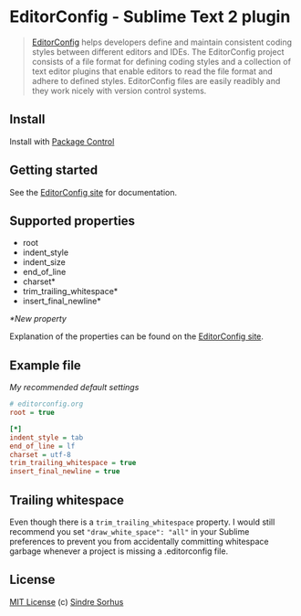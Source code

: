 # EditorConfig - Sublime Text 2 plugin

> [EditorConfig](http://editorconfig.org) helps developers define and maintain consistent coding styles between different editors and IDEs. The EditorConfig project consists of a file format for defining coding styles and a collection of text editor plugins that enable editors to read the file format and adhere to defined styles. EditorConfig files are easily readibly and they work nicely with version control systems.


## Install

Install with [Package Control](http://wbond.net/sublime_packages/package_control)


## Getting started

See the [EditorConfig site][] for documentation.


## Supported properties

- root
- indent_style
- indent_size
- end\_of\_line
- charset\*
- trim_trailing_whitespace\*
- insert_final_newline\*

*\*New property*

Explanation of the properties can be found on the [EditorConfig site][].


## Example file

*My recommended default settings*

```ini
# editorconfig.org
root = true

[*]
indent_style = tab
end_of_line = lf
charset = utf-8
trim_trailing_whitespace = true
insert_final_newline = true
```


## Trailing whitespace

Even though there is a `trim_trailing_whitespace` property. I would still recommend you set `"draw_white_space": "all"` in your Sublime preferences to prevent you from accidentally committing whitespace garbage whenever a project is missing a .editorconfig file.


## License

[MIT License](http://en.wikipedia.org/wiki/MIT_License)
(c) [Sindre Sorhus](http://sindresorhus.com)



[EditorConfig site]: http://editorconfig.org
